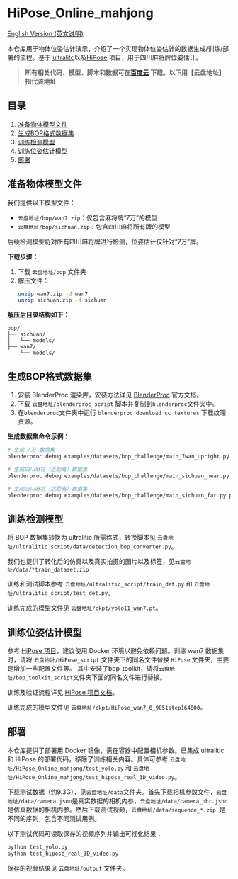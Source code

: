 # HiPose_Online_mahjong

[English Version (英文说明)](README.md)

本仓库用于物体位姿估计演示，介绍了一个实现物体位姿估计的数据生成/训练/部署的流程。基于 [ultralitc](https://github.com/uzh-rpg/ultralitc)以及[HiPose](https://github.com/lyltc1/HiPose) 项目，用于四川麻将牌位姿估计。

> **所有相关代码、模型、脚本和数据可在[百度云](https://pan.baidu.com/s/11zwgrygs7210UBUZWFpXxg?pwd=ai5t) 下载。以下用【云盘地址】指代该地址**

## 目录

1. [准备物体模型文件](#准备物体模型文件)
2. [生成BOP格式数据集](#生成bop格式数据集)
3. [训练检测模型](#训练检测模型)
4. [训练位姿估计模型](#训练位姿估计模型)
5. [部署](#部署)

## 准备物体模型文件

我们提供以下模型文件：

- `云盘地址/bop/wan7.zip`：仅包含麻将牌“7万”的模型
- `云盘地址/bop/sichuan.zip`：包含四川麻将所有牌的模型

后续检测模型将对所有四川麻将牌进行检测，位姿估计仅针对“7万”牌。

**下载步骤：**

1. 下载 `云盘地址/bop` 文件夹  
3. 解压文件：
    ```bash
    unzip wan7.zip -d wan7
    unzip sichuan.zip -d sichuan
    ```

**解压后目录结构如下：**
```
bop/
├── sichuan/
│   └── models/
├── wan7/
    └── models/
```

## 生成BOP格式数据集

1. 安装 BlenderProc 渲染库，安装方法详见 [BlenderProc](https://github.com/DLR-RM/BlenderProc) 官方文档。
2. 下载 `云盘地址/blenderproc_script` 脚本并复制到`blenderproc`文件夹中。
3. 在`blenderproc`文件夹中运行 `blenderproc download cc_textures` 下载纹理资源。

**生成数据集命令示例：**
```bash
# 生成 7万 数据集
blenderproc debug examples/datasets/bop_challenge/main_7wan_upright.py /path/to/bop/ resources/cctextures examples/datasets/bop_challenge/output --num_scenes=2000

# 生成四川麻将（近距离）数据集
blenderproc debug examples/datasets/bop_challenge/main_sichuan_near.py /path/to/bop/ resources/cctextures examples/datasets/bop_challenge/output --num_scenes=2000

# 生成四川麻将（远距离）数据集
blenderproc debug examples/datasets/bop_challenge/main_sichuan_far.py path/to/bop/ resources/cctextures examples/datasets/bop_challenge/output --num_scenes=2000
```

## 训练检测模型

将 BOP 数据集转换为 ultralitic 所需格式，转换脚本见 `云盘地址/ultralitic_script/data/detection_bop_converter.py`。

我们也提供了转化后的仿真以及真实拍摄的图片以及标签，见`云盘地址/data/*train_dataset.zip`

训练和测试脚本参考 `云盘地址/ultralitic_script/train_det.py` 和 `云盘地址/ultralitic_script/test_det.py`。

训练完成的模型文件见 `云盘地址/ckpt/yolo11_wan7.pt`。

## 训练位姿估计模型

参考 [HiPose 项目](https://github.com/lyltc1/HiPose)，建议使用 Docker 环境以避免依赖问题。训练 wan7 数据集时，请将 `云盘地址/HiPose_script` 文件夹下的同名文件替换 `HiPose` 文件夹，主要是增加一些配置文件等。
其中安装了bop_toolkit，请将`云盘地址/bop_toolkit_script`文件夹下面的同名文件进行替换。

训练及验证流程详见 [HiPose 项目文档](https://github.com/lyltc1/HiPose)。

训练完成的模型文件见 `云盘地址/ckpt/HiPose_wan7_0_9051step164000`。

## 部署

本仓库提供了部署用 Docker 镜像，需在容器中配置相机参数。已集成 ultralitic 和 HiPose 的部署代码，移除了训练相关内容。具体可参考 `云盘地址/HiPose_Online_mahjong/test_yolo.py` 和 `云盘地址/HiPose_Online_mahjong/test_hipose_real_3D_video.py`。

下载测试数据（约9.3G），见`云盘地址/data`文件夹。首先下载相机参数文件，`云盘地址/data/camera.json`是真实数据的相机内参，`云盘地址/data/camera_pbr.json`是仿真数据的相机内参。然后下载测试视频，`云盘地址/data/sequence_*.zip `是不同的序列，包含不同测试用例。


以下测试代码可读取保存的视频序列并输出可视化结果：
```bash
python test_yolo.py
python test_hipose_real_3D_video.py
```

保存的视频结果见 `云盘地址/output` 文件夹。
